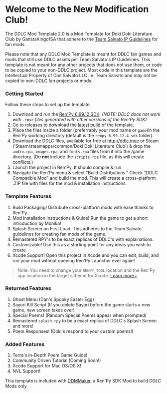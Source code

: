 # Welcome to the New Modification Club!

The DDLC Mod Template 2.0 is a Mod Template for Doki Doki Literature Club by GanstaKingofSA that adhere to the [Team Salvato IP Guidelines](http://teamsalvato.com/ip-guidelines/) for fan mods.

Please note that any DDLC Mod Template is meant for DDLC fan games and mods that still use DDLC assets per Team Salvato's IP Guidelines. This template is not meant for any other projects that does not use them, or code to be copied to your non-DDLC project. Most code in this template are the Intellectual Property of Dan Salvato LLC i.e. Team Salvato and may not be copied to non-DDLC fan projects or mods.

### Getting Started
Follow these steps to set up the template.

1. Download and run the [Ren'Py 6.99.12 SDK](https://www.renpy.org/release/6.99.12). *(NOTE: DDLC does not work with `.rpyc` files generated with other versions of the Ren'Py SDK)*
2. Go to releases to download the [latest build](https://github.com/GanstaKingofSA/DDLCModTemplate2.0/releases) of the template.
3. Place the files inside a folder (preferrably your mod name or `game`)in the Ren'Py working directory (default is the `renpy-6.99.12.4-sdk` folder).
4. Download the DDLC files, available for free at http://ddlc.moe or Steam ('Steam/steamapps/common/Doki Doki Literature Club') & drop the `audio.rpa`, `images.rpa`, and `fonts.rpa` files from it into the /game directory. (Do **not** include the `scripts.rpa` file, as this will create conflicts.)
5. Launch the project in Ren'Py. It should compile & run.
6. Navigate the Ren'Py menu & select "Build Distributions." Check "DDLC Compatible Mod" and build the mod. This will create a cross-platform .ZIP file with files for the mod & installation instructions.

### Template Features
1. Build Packaging! Distribute cross-platform mods with ease thanks to Ren'Py.
2. Mod Installation Instructions & Guide! Run the game to get a short introduction by Monika!
3. Splash Screen on First Load. This adheres to the Team Salvato guidelines for creating fan mods of the game.
4. Remastered RPY's to be exact replicas of DDLC's with explainations.
5. Customizable! Use this as a starting point for any ideas you wish to create.
6. Xcode Support! Open this project in Xcode and you can edit, build, and run your mod without opening Ren'Py Launcher ever again! 
> Note: You need to change your `RENPY_TOOL` location and the Ren'Py app location in the target scheme for Xcode. [Learn more &rsaquo;](XCODE.md)

### Returned Features
1. Ghost Menu (Dan's Spooky Easter Egg)
2. Sayori Kill Script (If you delete Sayori before the game starts a new game, new screen takes over)
3. Special Poems! (Random Special Poems appear when prompted)
4. Remastered `splash.rpy` to be a exact replica of DDLC's Splash Screen and more!
5. Poem Responses! (Doki's respond to your custom poems!)

### Added Features
1. Terra's In-Depth Poem Game Guide!
2. Community Driven Tutorial (Coming Soon!)
3. Xcode Support for Mac OS/OS X!
4. NVL Support!

This template is included with [DDMMaker](https://github.com/GanstaKingofSA/DDLC-ModMaker/releases), a Ren'Py SDK Mod to build DDLC Mods only.
